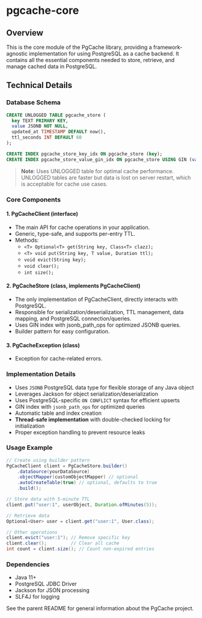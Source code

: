 # pgcache-core

## Overview
This is the core module of the PgCache library, providing a framework-agnostic implementation for using PostgreSQL as a cache backend. It contains all the essential components needed to store, retrieve, and manage cached data in PostgreSQL.

## Technical Details

### Database Schema
```sql
CREATE UNLOGGED TABLE pgcache_store (
  key TEXT PRIMARY KEY,
  value JSONB NOT NULL,
  updated_at TIMESTAMP DEFAULT now(),
  ttl_seconds INT DEFAULT 60
);

CREATE INDEX pgcache_store_key_idx ON pgcache_store (key);
CREATE INDEX pgcache_store_value_gin_idx ON pgcache_store USING GIN (value jsonb_path_ops);
```

> **Note**: Uses UNLOGGED table for optimal cache performance. UNLOGGED tables are faster but data is lost on server restart, which is acceptable for cache use cases.

### Core Components

#### 1. PgCacheClient (interface)
- The main API for cache operations in your application.
- Generic, type-safe, and supports per-entry TTL.
- Methods:
  - `<T> Optional<T> get(String key, Class<T> clazz);`
  - `<T> void put(String key, T value, Duration ttl);`
  - `void evict(String key);`
  - `void clear();`
  - `int size();`

#### 2. PgCacheStore (class, implements PgCacheClient)
- The only implementation of PgCacheClient, directly interacts with PostgreSQL.
- Responsible for serialization/deserialization, TTL management, data mapping, and PostgreSQL connection/queries.
- Uses GIN index with jsonb_path_ops for optimized JSONB queries.
- Builder pattern for easy configuration.

#### 3. PgCacheException (class)
- Exception for cache-related errors.

### Implementation Details

- Uses `JSONB` PostgreSQL data type for flexible storage of any Java object
- Leverages Jackson for object serialization/deserialization
- Uses PostgreSQL-specific `ON CONFLICT` syntax for efficient upserts
- GIN index with `jsonb_path_ops` for optimized queries
- Automatic table and index creation
- **Thread-safe implementation** with double-checked locking for initialization
- Proper exception handling to prevent resource leaks

### Usage Example
```java
// Create using builder pattern
PgCacheClient client = PgCacheStore.builder()
    .dataSource(yourDataSource)
    .objectMapper(customObjectMapper) // optional
    .autoCreateTable(true) // optional, defaults to true
    .build();

// Store data with 5-minute TTL
client.put("user:1", userObject, Duration.ofMinutes(5));

// Retrieve data
Optional<User> user = client.get("user:1", User.class);

// Other operations
client.evict("user:1"); // Remove specific key
client.clear();         // Clear all cache
int count = client.size(); // Count non-expired entries
```

### Dependencies
- Java 11+
- PostgreSQL JDBC Driver
- Jackson for JSON processing
- SLF4J for logging

See the parent README for general information about the PgCache project.
